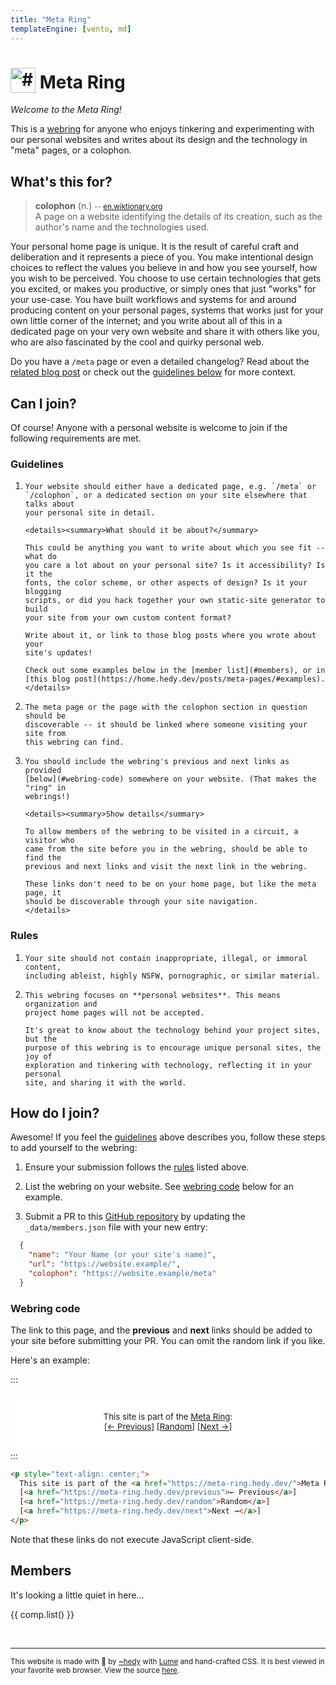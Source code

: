 ```yaml
---
title: "Meta Ring"
templateEngine: [vento, md]
---
```


<h1><a href="#"><img alt="#" style="vertical-align: text-bottom;" src="/icon-192.png" width="40" height="40" /></a> Meta Ring</h1>

*Welcome to the Meta Ring!*

This is a [webring](https://en.wikipedia.org/wiki/Webring) for anyone who enjoys
tinkering and experimenting with our personal websites and writes about its
design and the technology in "meta" pages, or a colophon.

## What's this for?

> **colophon** (n.)
> <small>-- [en.wiktionary.org](https://en.wiktionary.org/wiki/colophon#Noun)</small><br/>
> A page on a website identifying the details of its creation, such as the
> author's name and the technologies used.

Your personal home page is unique. It is the result of careful craft and
deliberation and it represents a piece of you. You make intentional design
choices to reflect the values you believe in and how you see yourself, how you
wish to be perceived. You choose to use certain technologies that gets you
excited, or makes you productive, or simply ones that just "works" for your
use-case. You have built workflows and systems for and around producing content
on your personal pages, systems that works just for your own little corner of
the internet; and you write about all of this in a dedicated page on your very
own website and share it with others like you, who are also fascinated by the
cool and quirky personal web.

Do you have a `/meta` page or even a detailed changelog? Read about the [related
blog post](https://home.hedy.dev/posts/meta-pages/) or check out the [guidelines
below](#guidelines) for more context.

## Can I join?

Of course! Anyone with a personal website is welcome to join if the following
requirements are met.

### Guidelines

<ol>
  <li>

    Your website should either have a dedicated page, e.g. `/meta` or
    `/colophon`, or a dedicated section on your site elsewhere that talks about
    your personal site in detail.

    <details><summary>What should it be about?</summary>

    This could be anything you want to write about which you see fit -- what do
    you care a lot about on your personal site? Is it accessibility? Is it the
    fonts, the color scheme, or other aspects of design? Is it your blogging
    scripts, or did you hack together your own static-site generator to build
    your site from your own custom content format?

    Write about it, or link to those blog posts where you wrote about your
    site's updates!

    Check out some examples below in the [member list](#members), or in
    [this blog post](https://home.hedy.dev/posts/meta-pages/#examples).
    </details>
  </li>
  <li>

    The meta page or the page with the colophon section in question should be
    discoverable -- it should be linked where someone visiting your site from
    this webring can find.
  </li>
  <li>

    You should include the webring's previous and next links as provided
    [below](#webring-code) somewhere on your website. (That makes the "ring" in
    webrings!)

    <details><summary>Show details</summary>

    To allow members of the webring to be visited in a circuit, a visitor who
    came from the site before you in the webring, should be able to find the
    previous and next links and visit the next link in the webring.

    These links don't need to be on your home page, but like the meta page, it
    should be discoverable through your site navigation.
    </details>
  </li>
</ol>


### Rules

<ol>
  <li>

    Your site should not contain inappropriate, illegal, or immoral content,
    including ableist, highly NSFW, pornographic, or similar material.
  </li>

  <li>

    This webring focuses on **personal websites**. This means organization and
    project home pages will not be accepted.

    It's great to know about the technology behind your project sites, but the
    purpose of this webring is to encourage unique personal sites, the joy of
    exploration and tinkering with technology, reflecting it in your personal
    site, and sharing it with the world.
  </li>
</ol>

## How do I join?

Awesome! If you feel the [guidelines](#guidelines) above describes you, follow
these steps to add yourself to the webring:

1. Ensure your submission follows the [rules](#rules) listed above.

1. List the webring on your website. See [webring code](#webring-code) below for
   an example.

1. Submit a PR to this [GitHub
   repository](https://github.com/hedyhli/meta-ring/blob/main/_data/members.json)
   by updating the `_data/members.json` file with your new entry:

```json
  {
    "name": "Your Name (or your site's name)",
    "url": "https://website.example/",
    "colophon": "https://website.example/meta"
  }
```

### Webring code

The link to this page, and the **previous** and **next** links should be added
to your site before submitting your PR. You can omit the random link if you
like.

Here's an example:

:::
<div style="border: var(--border-width) solid var(--border); padding: 1rem 0; border-radius: var(--border-radius); background-color: white; font-size: 95%;">
<p style="text-align: center;">
  This site is part of the <a href="https://meta-ring.hedy.dev/">Meta Ring</a>:<br/>
  [<a href="https://meta-ring.hedy.dev/previous">← Previous</a>]
  [<a href="https://meta-ring.hedy.dev/random">Random</a>]
  [<a href="https://meta-ring.hedy.dev/next">Next →</a>]
</p>
</div>
:::

```html
<p style="text-align: center;">
  This site is part of the <a href="https://meta-ring.hedy.dev/">Meta Ring</a>:<br/>
  [<a href="https://meta-ring.hedy.dev/previous">← Previous</a>]
  [<a href="https://meta-ring.hedy.dev/random">Random</a>]
  [<a href="https://meta-ring.hedy.dev/next">Next →</a>]
</p>
```

Note that these links do not execute JavaScript client-side.

## Members

It's looking a little quiet in here...

{{ comp.list() }}

<br />

---

<small>This website is made with 💜 by [~hedy](https://home.hedy.dev/) with [Lume](https://lume.land/) and hand-crafted CSS. It is best viewed in your favorite web browser. View the source [here](https://github.com/hedyhli/meta-ring).</small>
